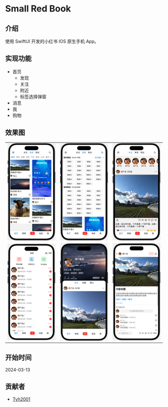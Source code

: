 # Small Red Book

## 介绍

使用 SwiftUI 开发的小红书 IOS 原生手机 App。

## 实现功能

- 首页
  - 发现
  - 关注
  - 附近
  - 标签选择弹窗
- 消息
- 我
- 购物

## 效果图

|                     |                     |                     |
| ------------------- | ------------------- | ------------------- |
| ![](./assets/1.jpg) | ![](./assets/2.jpg) | ![](./assets/3.jpg) |
| ![](./assets/4.jpg) | ![](./assets/5.jpg) | ![](./assets/6.jpg) |

## 开始时间

2024-03-13

## 贡献者

- [Tyh2001](https://github.com/Tyh2001)
